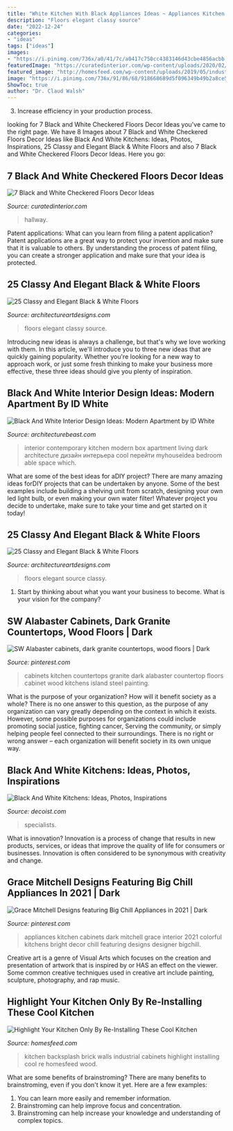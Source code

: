 ```yaml
---
title: "White Kitchen With Black Appliances Ideas ~ Appliances Kitchen Cabinets Dark Mitchell Grace Interior 2021 Colorful Kitchens Bright Decor Chill Featuring Designs Designer Bigchill"
description: "Floors elegant classy source"
date: "2022-12-24"
categories:
- "ideas"
tags: ["ideas"]
images:
- "https://i.pinimg.com/736x/a0/41/7c/a0417c750cc4383146d43cbe4856acbb.jpg"
featuredImage: "https://curatedinterior.com/wp-content/uploads/2020/02/Black-and-white-checkered-tile-floors-in-long-hallway-below-staircase.jpg"
featured_image: "http://homesfeed.com/wp-content/uploads/2019/05/industrial-kitchen-design-brick-walls-and-backsplash-wood-countertop-black-kitchen-cabinets-lighter-wood-plank-floors-stainless-steel-kitchen-utensils.jpg"
image: "https://i.pinimg.com/736x/91/86/68/918668689d5f096349b49b2a8ce543e1.jpg"
ShowToc: true
author: "Dr. Claud Walsh"
---
```



3. Increase efficiency in your production process.

	

		
looking for 7 Black and White Checkered Floors Decor Ideas you've came to the right page. We have 8 Images about 7 Black and White Checkered Floors Decor Ideas like Black And White Kitchens: Ideas, Photos, Inspirations, 25 Classy and Elegant Black &amp; White Floors and also 7 Black and White Checkered Floors Decor Ideas. Here you go:
		
    
## 7 Black And White Checkered Floors Decor Ideas

<img loading=lazy src="https://curatedinterior.com/wp-content/uploads/2020/02/Black-and-white-checkered-tile-floors-in-long-hallway-below-staircase.jpg" onerror="this.onerror=null;this.src='https://tse3.mm.bing.net/th?id=OIP.ZfoJhsOjN-ehkz0A2SzI5AHaLH&amp;pid=15.1';" alt="7 Black and White Checkered Floors Decor Ideas">

_Source: curatedinterior.com_

>hallway. 

	

Patent applications: What can you learn from filing a patent application?
Patent applications are a great way to protect your invention and make sure that it is valuable to others. By understanding the process of patent filing, you can create a stronger application and make sure that your idea is protected.

    
## 25 Classy And Elegant Black &amp; White Floors

<img loading=lazy src="http://www.architectureartdesigns.com/wp-content/uploads/2013/08/1419-630x839.jpg" onerror="this.onerror=null;this.src='https://tse4.mm.bing.net/th?id=OIP.hZ-QwelXuNcm_x4asvH7xwHaJ3&amp;pid=15.1';" alt="25 Classy and Elegant Black &amp; White Floors">

_Source: architectureartdesigns.com_

>floors elegant classy source. 

	

Introducing new ideas is always a challenge, but that's why we love working with them. In this article, we'll introduce you to three new ideas that are quickly gaining popularity. Whether you're looking for a new way to approach work, or just some fresh thinking to make your business more effective, these three ideas should give you plenty of inspiration.

    
## Black And White Interior Design Ideas: Modern Apartment By ID White

<img loading=lazy src="http://www.architecturebeast.com/wp-content/uploads/2017/05/Black-And-White-Interior-Design-Ideas-Modern-Apartment-by-ID-White-on-Architecture-Beast-04-min.jpg" onerror="this.onerror=null;this.src='https://tse1.mm.bing.net/th?id=OIP.2LGM8yewbPaKM-1hAvqWPgHaJ3&amp;pid=15.1';" alt="Black And White Interior Design Ideas: Modern Apartment by ID White">

_Source: architecturebeast.com_

>interior contemporary kitchen modern box apartment living dark architecture дизайн интерьера cool перейти myhouseidea bedroom able space which. 

	

What are some of the best ideas for aDIY project?
There are many amazing ideas forDIY projects that can be undertaken by anyone. Some of the best examples include building a shelving unit from scratch, designing your own led light bulb, or even making your own water filter! Whatever project you decide to undertake, make sure to take your time and get started on it today!

    
## 25 Classy And Elegant Black &amp; White Floors

<img loading=lazy src="https://www.architectureartdesigns.com/wp-content/uploads/2013/08/2118.jpg" onerror="this.onerror=null;this.src='https://tse3.mm.bing.net/th?id=OIP.AOCTphWWGVRd34UELq1cCwHaJ4&amp;pid=15.1';" alt="25 Classy and Elegant Black &amp; White Floors">

_Source: architectureartdesigns.com_

>floors elegant source classy. 

	

1) Start by thinking about what you want your business to become. What is your vision for the company?

    
## SW Alabaster Cabinets, Dark Granite Countertops, Wood Floors | Dark

<img loading=lazy src="https://i.pinimg.com/736x/a0/41/7c/a0417c750cc4383146d43cbe4856acbb.jpg" onerror="this.onerror=null;this.src='https://tse1.mm.bing.net/th?id=OIP.geCISrj1Q2oBX4KAaDlvzwHaJ3&amp;pid=15.1';" alt="SW Alabaster cabinets, dark granite countertops, wood floors | Dark">

_Source: pinterest.com_

>cabinets kitchen countertops granite dark alabaster countertop floors cabinet wood kitchens island steel painting. 

	

What is the purpose of your organization? How will it benefit society as a whole?
There is no one answer to this question, as the purpose of any organization can vary greatly depending on the context in which it exists. However, some possible purposes for organizations could include promoting social justice, fighting cancer, Serving the community, or simply helping people feel connected to their surroundings. There is no right or wrong answer – each organization will benefit society in its own unique way.

    
## Black And White Kitchens: Ideas, Photos, Inspirations

<img loading=lazy src="https://cdn.decoist.com/wp-content/uploads/2014/05/Glossy-contemporary-kitchen-in-black-and-white.jpg" onerror="this.onerror=null;this.src='https://tse4.mm.bing.net/th?id=OIP.2qjED9uhCbP_ONzv3NvTWgHaLK&amp;pid=15.1';" alt="Black And White Kitchens: Ideas, Photos, Inspirations">

_Source: decoist.com_

>specialists. 

	

What is innovation?
Innovation is a process of change that results in new products, services, or ideas that improve the quality of life for consumers or businesses. Innovation is often considered to be synonymous with creativity and change.

    
## Grace Mitchell Designs Featuring Big Chill Appliances In 2021 | Dark

<img loading=lazy src="https://i.pinimg.com/736x/91/86/68/918668689d5f096349b49b2a8ce543e1.jpg" onerror="this.onerror=null;this.src='https://tse4.mm.bing.net/th?id=OIP.YF-gK_3jSDd1ajUUdJMs2AHaLS&amp;pid=15.1';" alt="Grace Mitchell Designs featuring Big Chill Appliances in 2021 | Dark">

_Source: pinterest.com_

>appliances kitchen cabinets dark mitchell grace interior 2021 colorful kitchens bright decor chill featuring designs designer bigchill. 

	

Creative art is a genre of Visual Arts which focuses on the creation and presentation of artwork that is inspired by or HAS an effect on the viewer. Some common creative techniques used in creative art include painting, sculpture, photography, and rap music.

    
## Highlight Your Kitchen Only By Re-Installing These Cool Kitchen

<img loading=lazy src="http://homesfeed.com/wp-content/uploads/2019/05/industrial-kitchen-design-brick-walls-and-backsplash-wood-countertop-black-kitchen-cabinets-lighter-wood-plank-floors-stainless-steel-kitchen-utensils.jpg" onerror="this.onerror=null;this.src='https://tse3.mm.bing.net/th?id=OIP.MqddN3n3jUfJjIEJFCt-QgHaNd&amp;pid=15.1';" alt="Highlight Your Kitchen Only By Re-Installing These Cool Kitchen">

_Source: homesfeed.com_

>kitchen backsplash brick walls industrial cabinets highlight installing cool re homesfeed wood. 

	

What are some benefits of brainstroming?
There are many benefits to brainstroming, even if you don't know it yet. Here are a few examples: 
1. You can learn more easily and remember information. 
2. Brainstroming can help improve focus and concentration. 
3. Brainstroming can help increase your knowledge and understanding of complex topics.

